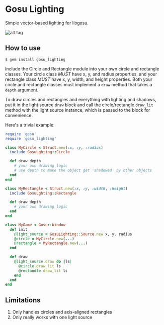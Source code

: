 Gosu Lighting
=============

Simple vector-based lighting for libgosu.

![alt tag](https://raw.github.com/jellymann/gosu_lighting/master/example.png)

How to use
----------

```
$ gem install gosu_lighting
```

Include the Circle and Rectangle module into your own circle and rectangle classes. Your circle class _MUST_ have x, y, and radius properties, and your rectangle class _MUST_ have x, y, width, and height properties. Both your circle and rectangle classes must implement a `draw` method that takes a `depth` argument.

To draw circles and rectangles and everything with lighting and shadows, put it in the light source `draw` block and call the circle/rectangle `draw_lit` method with the light source instance, which is passed to the block for convenience.

Here's a trivial example:
```ruby
require 'gosu'
require 'gosu_lighting'

class MyCircle < Struct.new(:x, :y, :radius)
  include GosuLghting::Circle

  def draw depth
    # your own drawing logic
    # use depth to make the object get 'shadowed' by other objects
  end
end

class MyRectangle < Struct.new(:x, :y, :width, :height)
  include GosuLghting::Rectangle

  def draw depth
    # your own drawing logic
  end
end

class MyGame < Gosu::Window
  def init
    @light_source = GosuLighting::Source.new x, y, radius
    @circle = MyCircle.new(...)
    @rectangle = MyRectangle.new(...)
  end

  def draw
    @light_source.draw do |ls|
      @circle.draw_lit ls
      @rectandle.draw_lit ls
    end
  end
end
```

Limitations
-----------

1. Only handles circles and axis-aligned rectangles
2. Only really works with one light source

